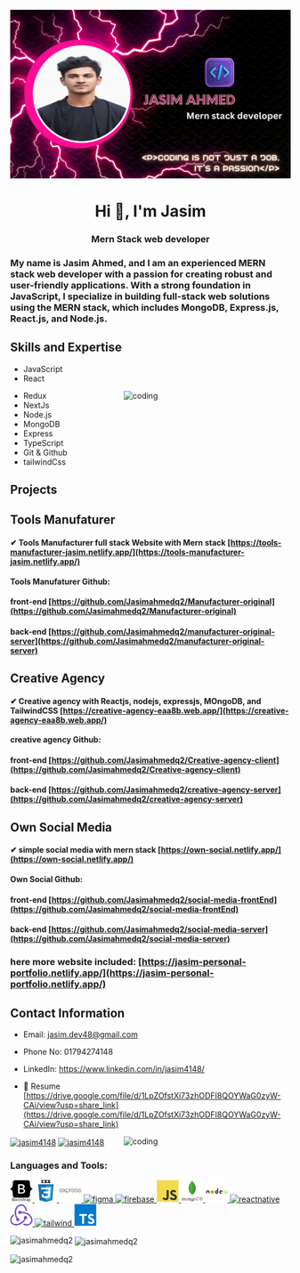 ![Cover Image](https://github.com/Jasimahmedq2/jasimahmedq2/blob/main/Coding%20is%20not%20just%20a%20job,%20it's%20a%20passion.png?raw=true)

<h1 align="center">Hi 👋, I'm Jasim</h1>
<h3 align="center">Mern Stack web developer</h3>

### My name is Jasim Ahmed, and I am an experienced MERN stack web developer with a passion for creating robust and user-friendly applications. With a strong foundation in JavaScript, I specialize in building full-stack web solutions using the MERN stack, which includes MongoDB, Express.js, React.js, and Node.js.


## Skills and Expertise
- JavaScript
- React

<img align="right" width="300" src="https://dev-to-uploads.s3.amazonaws.com/i/yfn5x0sklji6legt1egf.gif" alt="coding"/>

- Redux
- NextJs
- Node.js
- MongoDB
- Express
- TypeScript
- Git & Github
- tailwindCss

## Projects
## Tools Manufaturer
#### ✔ Tools Manufacturer full stack Website with Mern stack [https://tools-manufacturer-jasim.netlify.app/](https://tools-manufacturer-jasim.netlify.app/)
**Tools Manufaturer Github:**
#### front-end [https://github.com/Jasimahmedq2/Manufacturer-original](https://github.com/Jasimahmedq2/Manufacturer-original)
#### back-end [https://github.com/Jasimahmedq2/manufacturer-original-server](https://github.com/Jasimahmedq2/manufacturer-original-server)

## Creative Agency
#### ✔ Creative agency with Reactjs, nodejs, expressjs, MOngoDB, and TailwindCSS [https://creative-agency-eaa8b.web.app/](https://creative-agency-eaa8b.web.app/)
**creative agency Github:**
#### front-end [https://github.com/Jasimahmedq2/Creative-agency-client](https://github.com/Jasimahmedq2/Creative-agency-client)
#### back-end [https://github.com/Jasimahmedq2/creative-agency-server](https://github.com/Jasimahmedq2/creative-agency-server)

## Own Social Media
#### ✔ simple social media with mern stack [https://own-social.netlify.app/](https://own-social.netlify.app/)
**Own Social Github:**
#### front-end [https://github.com/Jasimahmedq2/social-media-frontEnd](https://github.com/Jasimahmedq2/social-media-frontEnd)
#### back-end [https://github.com/Jasimahmedq2/social-media-server](https://github.com/Jasimahmedq2/social-media-server)

### here more website included: [https://jasim-personal-portfolio.netlify.app/](https://jasim-personal-portfolio.netlify.app/)

## Contact Information

- Email: jasim.dev48@gmail.com
- Phone No: 01794274148
- LinkedIn: https://www.linkedin.com/in/jasim4148/

- 📄 Resume [https://drive.google.com/file/d/1LpZOfstXi73zhODFI8QOYWaG0zyW-CAi/view?usp=share_link](https://drive.google.com/file/d/1LpZOfstXi73zhODFI8QOYWaG0zyW-CAi/view?usp=share_link)

<img align="right" width="300" src="https://i.pinimg.com/originals/ef/2d/b0/ef2db0885d94fd149a4b7914923bb2a3.gif" alt="coding"/>

<p align="left">
<a href="https://linkedin.com/in/jasim4148" target="blank"><img align="center" src="https://raw.githubusercontent.com/rahuldkjain/github-profile-readme-generator/master/src/images/icons/Social/linked-in-alt.svg" alt="jasim4148" height="30" width="40" /></a>
<a href="https://fb.com/jasim4148" target="blank"><img align="center" src="https://raw.githubusercontent.com/rahuldkjain/github-profile-readme-generator/master/src/images/icons/Social/facebook.svg" alt="jasim4148" height="30" width="40" /></a>
</p>

<h3 align="left">Languages and Tools:</h3>
<p align="left"> <a href="https://getbootstrap.com" target="_blank" rel="noreferrer"> <img src="https://raw.githubusercontent.com/devicons/devicon/master/icons/bootstrap/bootstrap-plain-wordmark.svg" alt="bootstrap" width="40" height="40"/> </a> <a href="https://www.w3schools.com/css/" target="_blank" rel="noreferrer"> <img src="https://raw.githubusercontent.com/devicons/devicon/master/icons/css3/css3-original-wordmark.svg" alt="css3" width="40" height="40"/> </a> <a href="https://expressjs.com" target="_blank" rel="noreferrer"> <img src="https://raw.githubusercontent.com/devicons/devicon/master/icons/express/express-original-wordmark.svg" alt="express" width="40" height="40"/> </a> <a href="https://www.figma.com/" target="_blank" rel="noreferrer"> <img src="https://www.vectorlogo.zone/logos/figma/figma-icon.svg" alt="figma" width="40" height="40"/> </a> <a href="https://firebase.google.com/" target="_blank" rel="noreferrer"> <img src="https://www.vectorlogo.zone/logos/firebase/firebase-icon.svg" alt="firebase" width="40" height="40"/> </a> <a href="https://developer.mozilla.org/en-US/docs/Web/JavaScript" target="_blank" rel="noreferrer"> <img src="https://raw.githubusercontent.com/devicons/devicon/master/icons/javascript/javascript-original.svg" alt="javascript" width="40" height="40"/> </a> <a href="https://www.mongodb.com/" target="_blank" rel="noreferrer"> <img src="https://raw.githubusercontent.com/devicons/devicon/master/icons/mongodb/mongodb-original-wordmark.svg" alt="mongodb" width="40" height="40"/> </a> <a href="https://nodejs.org" target="_blank" rel="noreferrer"> <img src="https://raw.githubusercontent.com/devicons/devicon/master/icons/nodejs/nodejs-original-wordmark.svg" alt="nodejs" width="40" height="40"/> </a> <a href="https://reactjs.org/" target="_blank" rel="noreferrer"> </a> <a href="https://reactnative.dev/" target="_blank" rel="noreferrer"> <img src="https://reactnative.dev/img/header_logo.svg" alt="reactnative" width="40" height="40"/> </a> <a href="https://redux.js.org" target="_blank" rel="noreferrer"> <img src="https://raw.githubusercontent.com/devicons/devicon/master/icons/redux/redux-original.svg" alt="redux" width="40" height="40"/> </a> <a href="https://tailwindcss.com/" target="_blank" rel="noreferrer"> <img src="https://www.vectorlogo.zone/logos/tailwindcss/tailwindcss-icon.svg" alt="tailwind" width="40" height="40"/> </a> <a href="https://www.typescriptlang.org/" target="_blank" rel="noreferrer"> <img src="https://raw.githubusercontent.com/devicons/devicon/master/icons/typescript/typescript-original.svg" alt="typescript" width="40" height="40"/> </a> </p>

<p><img align="left" src="https://github-readme-stats.vercel.app/api/top-langs?username=jasimahmedq2&show_icons=true&locale=en&layout=compact" alt="jasimahmedq2" /></p>

<p>&nbsp;<img align="center" src="https://github-readme-stats.vercel.app/api?username=jasimahmedq2&show_icons=true&locale=en" alt="jasimahmedq2" /></p>

<p><img align="center" src="https://github-readme-streak-stats.herokuapp.com/?user=jasimahmedq2&" alt="jasimahmedq2" /></p>
